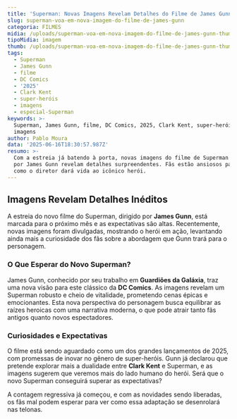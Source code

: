 ```yaml
---
title: 'Superman: Novas Imagens Revelam Detalhes do Filme de James Gunn'
slug: superman-voa-em-nova-imagem-do-filme-de-james-gunn
categoria: FILMES
midia: /uploads/superman-voa-em-nova-imagem-do-filme-de-james-gunn-thumb.png
tipoMidia: imagem
thumb: /uploads/superman-voa-em-nova-imagem-do-filme-de-james-gunn-thumb.png
tags:
  - Superman
  - James Gunn
  - filme
  - DC Comics
  - '2025'
  - Clark Kent
  - super-heróis
  - imagens
  - especial-Superman
keywords: >-
  Superman, James Gunn, filme, DC Comics, 2025, Clark Kent, super-heróis,
  imagens
author: Pablo Moura
data: '2025-06-16T18:30:57.987Z'
resumo: >-
  Com a estreia já batendo à porta, novas imagens do filme de Superman dirigido
  por James Gunn revelam detalhes surpreendentes. Fãs estão ansiosos para ver
  como o diretor dará vida ao icônico herói.
---
```


## Imagens Revelam Detalhes Inéditos

A estreia do novo filme do Superman, dirigido por **James Gunn**, está marcada para o próximo mês e as expectativas são altas. Recentemente, novas imagens foram divulgadas, mostrando o herói em ação, levantando ainda mais a curiosidade dos fãs sobre a abordagem que Gunn trará para o personagem.

### O Que Esperar do Novo Superman?

James Gunn, conhecido por seu trabalho em **Guardiões da Galáxia**, traz uma nova visão para este clássico da **DC Comics**. As imagens revelam um Superman robusto e cheio de vitalidade, prometendo cenas épicas e emocionantes. Esta nova perspectiva do personagem busca equilibrar as raízes heroicas com uma narrativa moderna, o que pode atrair tanto fãs antigos quanto novos espectadores.

### Curiosidades e Expectativas

O filme está sendo aguardado como um dos grandes lançamentos de 2025, com promessas de inovar no gênero de super-heróis. Gunn já declarou que pretende explorar mais a dualidade entre **Clark Kent** e Superman, e as imagens sugerem que veremos mais do lado humano do herói. Será que o novo Superman conseguirá superar as expectativas?

A contagem regressiva já começou, e com as novidades sendo liberadas, os fãs mal podem esperar para ver como essa adaptação se desenrolará nas telonas.
